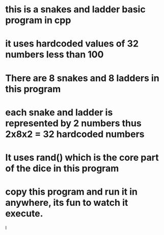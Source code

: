 # this is a snakes and ladder basic program in cpp
# it uses hardcoded values of 32 numbers less than 100
# There are 8 snakes and 8 ladders in this program
# each snake and ladder is represented by 2 numbers thus 2x8x2 = 32 hardcoded numbers
# It uses rand() which is the core part of the dice in this program
# copy this program and run it in anywhere, its fun to watch it execute.
I 
